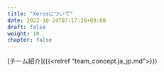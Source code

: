 ```yaml
---
title: "Xerosについて"
date: 2022-10-24T07:17:28+09:00
draft: false
weight: 10
chapter: false
---
```


[チーム紹介]({{<relref "team_concept.ja_jp.md">}})

